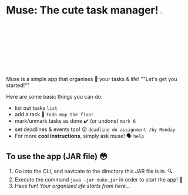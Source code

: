 # Muse: The cute task manager! <img src="https://pbs.twimg.com/media/Cr1LLRDUEAA2vk8.jpg" width=4% height=4%>

Muse is a simple app that organises 📖 your tasks & life!
""Let's get you started!""

Here are some basic things you can do: 
- list out tasks  ```list```
- add a task 👷 ```todo mop the floor```
- mark/unmark tasks as done ✔️ (or undone) ```mark 6```
- set deadlines & events too! 😲 ```deadline do assignment /by Monday```
- For more **cool instructions**, simply ask muse! 🗣️ ```help```

## To use the app (JAR file) 😳

1. Go into the CLI, and navicate to the directory this JAR file is in. 🔍
2. Execute the command ```java -jar duke.jar``` in order to start the app! 🔨
3. Have fun! *Your organized life starts from here...* 
